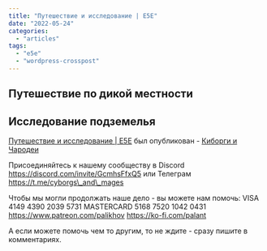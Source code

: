 ```yaml
---
title: "Путешествие и исследование | E5E"
date: "2022-05-24"
categories: 
  - "articles"
tags: 
  - "e5e"
  - "wordpress-crosspost"
---
```


## Путешествие по дикой местности

## Исследование подземелья

[Путешествие и исследование | E5E](https://cyborgsandmages.com/2022/05/puteshestvie-i-issledovanie-e5e/ "Оригинал статьи.") был опубликован - [Киборги и Чародеи](https://cyborgsandmages.com)

Присоединяйтесь к нашему сообществу в Discord https://discord.com/invite/GcmhsFfxQ5 или Телеграм https://t.me/cyborgs\_and\_mages

Чтобы мы могли продолжать наше дело - вы можете нам помочь: VISA 4149 4390 2039 5731 MASTERCARD 5168 7520 1042 0431 https://www.patreon.com/palikhov https://ko-fi.com/palant

А если можете помочь чем то другим, то не ждите - сразу пишите в комментариях.

